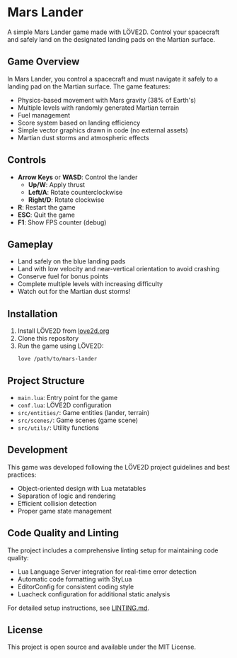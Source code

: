 # Mars Lander

A simple Mars Lander game made with LÖVE2D. Control your spacecraft and safely land on the designated landing pads on the Martian surface.

## Game Overview

In Mars Lander, you control a spacecraft and must navigate it safely to a landing pad on the Martian surface. The game features:

- Physics-based movement with Mars gravity (38% of Earth's)
- Multiple levels with randomly generated Martian terrain
- Fuel management
- Score system based on landing efficiency
- Simple vector graphics drawn in code (no external assets)
- Martian dust storms and atmospheric effects

## Controls

- **Arrow Keys** or **WASD**: Control the lander
  - **Up/W**: Apply thrust
  - **Left/A**: Rotate counterclockwise
  - **Right/D**: Rotate clockwise
- **R**: Restart the game
- **ESC**: Quit the game
- **F1**: Show FPS counter (debug)

## Gameplay

- Land safely on the blue landing pads
- Land with low velocity and near-vertical orientation to avoid crashing
- Conserve fuel for bonus points
- Complete multiple levels with increasing difficulty
- Watch out for the Martian dust storms!

## Installation

1. Install LÖVE2D from [love2d.org](https://love2d.org/)
2. Clone this repository
3. Run the game using LÖVE2D:
   ```
   love /path/to/mars-lander
   ```

## Project Structure

- `main.lua`: Entry point for the game
- `conf.lua`: LÖVE2D configuration
- `src/entities/`: Game entities (lander, terrain)
- `src/scenes/`: Game scenes (game scene)
- `src/utils/`: Utility functions

## Development

This game was developed following the LÖVE2D project guidelines and best practices:

- Object-oriented design with Lua metatables
- Separation of logic and rendering
- Efficient collision detection
- Proper game state management

## Code Quality and Linting

The project includes a comprehensive linting setup for maintaining code quality:

- Lua Language Server integration for real-time error detection
- Automatic code formatting with StyLua
- EditorConfig for consistent coding style
- Luacheck configuration for additional static analysis

For detailed setup instructions, see [LINTING.md](LINTING.md).

## License

This project is open source and available under the MIT License. 

